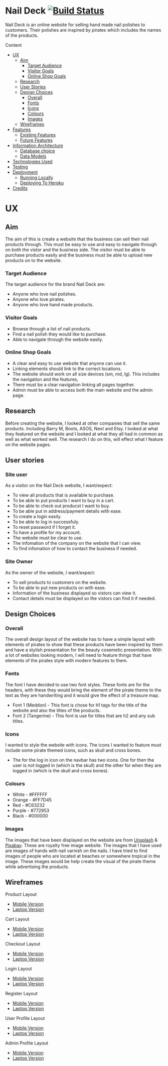 # Nail Deck [![Build Status](https://travis-ci.org/katerinaelsasser/NailDeck.svg?branch=master)](https://travis-ci.org/katerinaelsasser/NailDeck)

Nail Deck is an online website for selling hand made nail polishes to customers. Their polishes are inspired by pirates which includes the names of the products.

Content
* [UX](https://github.com/katerinaelsasser/NailDeck#ux)
    * [Aim](https://github.com/katerinaelsasser/NailDeck#aim)
        * [Target Audience](https://github.com/katerinaelsasser/NailDeck#target-audience)
        * [Visitor Goals](https://github.com/katerinaelsasser/NailDeck#visitor-goals)
        * [Online Shop Goals](https://github.com/katerinaelsasser/NailDeck#online-shop-goals)
    * [Research](https://github.com/katerinaelsasser/NailDeck#research)
    * [User Stories](https://github.com/katerinaelsasser/NailDeck#user-stories)
    * [Design Choices](https://github.com/katerinaelsasser/NailDeck#design-choices)
        * [Overall](https://github.com/katerinaelsasser/NailDeck#overall)
        * [Fonts](https://github.com/katerinaelsasser/NailDeck#fonts)
        * [Icons](https://github.com/katerinaelsasser/NailDeck#icons)
        * [Colours](https://github.com/katerinaelsasser/NailDeck#colours)
        * [Images](https://github.com/katerinaelsasser/NailDeck#images)
    * [Wireframes]()
* [Features]()
    * [Existing Features]()
    * [Future Features]()
* [Information Architecture]()
    * [Database choice]()
    * [Data Models]()
* [Technologies Used]()
* [Testing]()
* [Deployment]()
    * [Running Locally]()
    * [Deploying To Heroku]()
* [Credits]()


# UX
## Aim
The aim of this is create a website that the business can sell their nail products through. This must be easy to use and easy to navigate through on both the vistor and the business side. The visitor must be able to purchase products easily and the business must be able to upload new products on to the website.
### Target Audience
The target audience for the brand Nail Deck are:
* Anyone who love nail polishes.
* Anyone who love pirates.
* Anyone who love hand made products.

### Visitor Goals
* Browse through a list of nail products.
* Find a nail polish they would like to purchase.
* Able to navigate through the website easily.

### Online Shop Goals
* A clear and easy to use website that anyone can use it.
* Linking elements should link to the correct locations.
* The website should work on all size devices (sm, md, lg). This includes the navigation and the features,
* There must be a clear navigation linking all pages together.
* Admin must be able to access both the main website and the admin page.


## Research
Before creating the website, I looked at other companies that sell the same products. Including Barry M, Boots, ASOS, Next and Etsy. I looked at what they featured on the website and I looked at what they all had in common as well as what worked well. The research I do on this, will effect what I feature on the website pages.

## User stories 
### Site user
As a visitor on the Nail Deck website, I want/expect:
* To view all products that is available to purchase.
* To be able to put products I want to buy in a cart.
* To be able to check out producst I want to buy.
* To be able put in address/payment details with ease.
* To create a login easily.
* To be able to log in successfuly. 
* To reset password if I forget it.
* To have a profile for my account.
* The website must be clear to use.
* The infomation of the company on the website that I can view.
* To find infomation of how to contact the business if needed.

### Site Owner 
As the owner of the website, I want/expect:
* To sell products to customers on the website.
* To be able to put new products on with ease.
* Information of the business displayed so vistors can view it.
* Contact details must be displayed so the vistors can find it if needed.

## Design Choices 
### Overall
The overall design layout of the website has to have a simple layout with elements of pirates to show that these products have been inspired by them and have a stylish presentation for the beauty cosemetic presentation. With a lot of websites looking modern, I will need to feature things that have elements of the pirates style with modern features to them.

### Fonts
The font I have decided to use two font styles. These fonts are for the headers, with these they would bring the element of the pirate theme to the text as they are handwriting and it would give the effect of a treasure map. 
* Font 1 (Meddon) - This font is chose for h1 tags for the title of the website and also the titles of the products. 
* Font 2 (Tangerine) - This font is use for titles that are h2 and any sub titles.
### Icons
I wanted to style the website with icons. The icons I wanted to feature must include some pirate themed icons, such as skull and cross bones.
* The for the log in icon on the navbar has two icons. One for then the user is not logged in (which is the skull) and the other for when they are logged in (which is the skull and cross bones).
### Colours

* White - #FFFFFF
* Orange - #FF7D45
* Red - #C63232
* Purple - #772953
* Black - #000000

### Images
The images that have been displayed on the website are from [Unsplash](https://unsplash.com/) & [Pixabay](https://pixabay.com/). These are royalty free image website. The images that I have used are images of hands with nail varnish on the nails. I have tried to find images of people who are located at beaches or somewhere tropical in the image. These images would be help create the visual of the pirate theme while advertising the products.

## Wireframes

Product Layout
* [Mobile Version](https://github.com/katerinaelsasser/NailDeck/blob/master/wireframes/products-mobile.jpg)
* [Laptop Version](https://github.com/katerinaelsasser/NailDeck/blob/master/wireframes/products-laptop.jpg)

Cart Layout
* [Mobile Version](https://github.com/katerinaelsasser/NailDeck/blob/master/wireframes/cart-mobile.jpg)
* [Laptop Version](https://github.com/katerinaelsasser/NailDeck/blob/master/wireframes/cart-laptop.jpg)

Checkout Layout
* [Mobile Version](https://github.com/katerinaelsasser/NailDeck/blob/master/wireframes/checkout-mobile.jpg)
* [Laptop Version](https://github.com/katerinaelsasser/NailDeck/blob/master/wireframes/checkout-laptop.jpg)

Login Layout
* [Mobile Version](https://github.com/katerinaelsasser/NailDeck/blob/master/wireframes/login-mobile.jpg)
* [Laptop Version](https://github.com/katerinaelsasser/NailDeck/blob/master/wireframes/login-laptop.jpg)

Register Layout
* [Mobile Version](https://github.com/katerinaelsasser/NailDeck/blob/master/wireframes/register-mobile.jpg)
* [Laptop Version](https://github.com/katerinaelsasser/NailDeck/blob/master/wireframes/register-laptop.jpg)

User Profile Layout
* [Mobile Version](https://github.com/katerinaelsasser/NailDeck/blob/master/wireframes/user-profile-mobile.jpg)
* [Laptop Version](https://github.com/katerinaelsasser/NailDeck/blob/master/wireframes/user-profile-laptop.jpg)

Admin Profile Layout
* [Mobile Version](https://github.com/katerinaelsasser/NailDeck/blob/master/wireframes/admin-profile-mobile.jpg)
* [Laptop Version](https://github.com/katerinaelsasser/NailDeck/blob/master/wireframes/admin-profile-laptop.jpg)